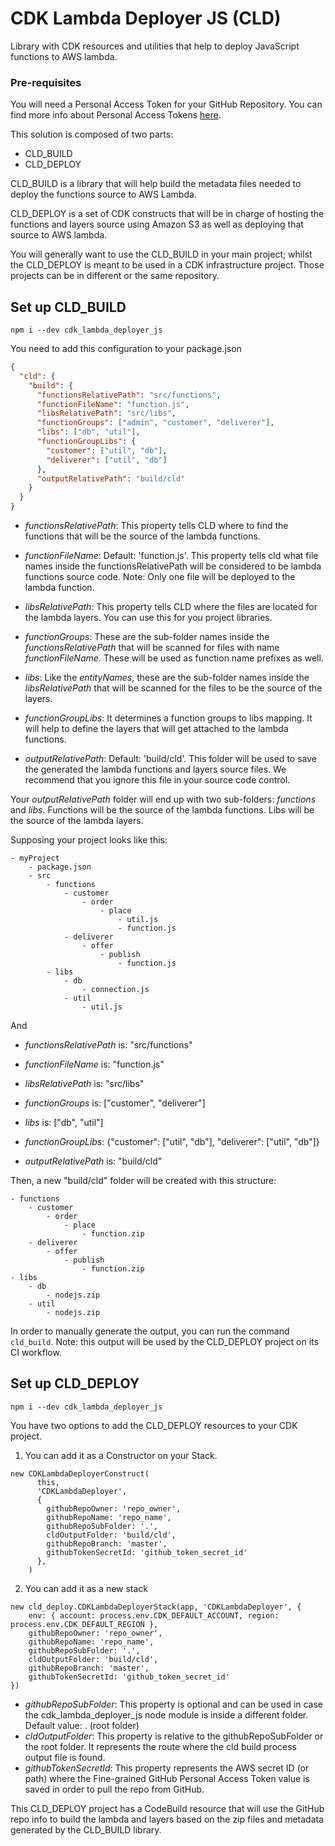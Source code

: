 # CDK Lambda Deployer JS (CLD)

Library with CDK resources and utilities that help to deploy JavaScript functions to AWS lambda.

### Pre-requisites
You will need a Personal Access Token for your GitHub Repository.
You can find more info about Personal Access Tokens [here](https://docs.github.com/en/authentication/keeping-your-account-and-data-secure/managing-your-personal-access-tokens).

This solution is composed of two parts:

- CLD_BUILD
- CLD_DEPLOY

CLD_BUILD is a library that will help build the metadata files needed to deploy the functions source to AWS Lambda.

CLD_DEPLOY is a set of CDK constructs that will be in charge of hosting the functions and layers source
using Amazon S3 as well as deploying that source to AWS lambda.

You will generally want to use the CLD_BUILD in your main project; whilst the CLD_DEPLOY is meant to be used in
a CDK infrastructure project. Those projects can be in different or the same repository.

## Set up CLD_BUILD

`npm i --dev cdk_lambda_deployer_js`

You need to add this configuration to your package.json

```json
{
  "cld": {
    "build": {
      "functionsRelativePath": "src/functions",
      "functionFileName": "function.js",
      "libsRelativePath": "src/libs",
      "functionGroups": ["admin", "customer", "deliverer"],
      "libs": ["db", "util"],
      "functionGroupLibs": {
        "customer": ["util", "db"],
        "deliverer": ["util", "db"]
      },
      "outputRelativePath": "build/cld"
    }
  }
}
```

- _functionsRelativePath_: This property tells CLD where to find the functions that will be the source of the lambda functions.

- _functionFileName_: Default: 'function.js'. This property tells cld what file names inside the functionsRelativePath will be considered to be lambda functions source code.
  Note: Only one file will be deployed to the lambda function.

- _libsRelativePath_: This property tells CLD where the files are located for the lambda layers. You can use this for you project libraries.

- _functionGroups_: These are the sub-folder names inside the _functionsRelativePath_ that will be scanned for files with name _functionFileName_.
  These will be used as function name prefixes as well.

- _libs_: Like the _entityNames_, these are the sub-folder names inside the _libsRelativePath_ that will be scanned for the files to be the source of the layers.

- _functionGroupLibs_: It determines a function groups to libs mapping. It will help to define the layers that will get attached to the lambda functions.

- _outputRelativePath_: Default: 'build/cld'. This folder will be used to save the generated the lambda functions and layers source files. We recommend that you ignore
  this file in your source code control.

Your _outputRelativePath_ folder will end up with two sub-folders: _functions_ and _libs_.
Functions will be the source of the lambda functions.
Libs will be the source of the lambda layers.

Supposing your project looks like this:

```text
- myProject
    - package.json
    - src
        - functions
            - customer
                - order
                    - place
                        - util.js
                        - function.js
            - deliverer
                - offer
                    - publish
                        - function.js
        - libs
            - db
                - connection.js
            - util
                - util.js
```

And

- _functionsRelativePath_ is: "src/functions"

- _functionFileName_ is: "function.js"

- _libsRelativePath_ is: "src/libs"

- _functionGroups_ is: ["customer", "deliverer"]

- _libs_ is: ["db", "util"]

- _functionGroupLibs_: {"customer": ["util", "db"], "deliverer": ["util", "db"]}

- _outputRelativePath_ is: "build/cld"

Then, a new "build/cld" folder will be created with this structure:

```text
- functions
    - customer
        - order
            - place
                - function.zip
    - deliverer
        - offer
            - publish
                - function.zip
- libs
    - db
        - nodejs.zip
    - util
        - nodejs.zip
```

In order to manually generate the output, you can run the command `cld_build`.
Note: this output will be used by the CLD_DEPLOY project on its CI workflow.

## Set up CLD_DEPLOY

`npm i --dev cdk_lambda_deployer_js`

You have two options to add the CLD_DEPLOY resources to your CDK project.

1. You can add it as a Constructor on your Stack.

```
new CDKLambdaDeployerConstruct(
      this,
      'CDKLambdaDeployer',
      {
        githubRepoOwner: 'repo_owner',
        githubRepoName: 'repo_name',
        githubRepoSubFolder: '.',
        cldOutputFolder: 'build/cld',
        githubRepoBranch: 'master',
        githubTokenSecretId: 'github_token_secret_id'
      },
    )
```

2. You can add it as a new stack

```
new cld_deploy.CDKLambdaDeployerStack(app, 'CDKLambdaDeployer', {
    env: { account: process.env.CDK_DEFAULT_ACCOUNT, region: process.env.CDK_DEFAULT_REGION },
    githubRepoOwner: 'repo_owner',
    githubRepoName: 'repo_name',
    githubRepoSubFolder: '.',
    cldOutputFolder: 'build/cld',
    githubRepoBranch: 'master',
    githubTokenSecretId: 'github_token_secret_id'
})
```

- _githubRepoSubFolder_: This property is optional and can be used in case the cdk_lambda_deployer_js node module is inside a different folder. Default value: . (root folder)
- _cldOutputFolder_: This property is relative to the githubRepoSubFolder or the root folder. It represents the route where the cld build process output file is found.
- _githubTokenSecretId_: This property represents the AWS secret ID (or path) where the Fine-grained GitHub Personal Access Token value is saved in order to pull the repo from GitHub.

This CLD_DEPLOY project has a CodeBuild resource that will use the GitHub repo info to build the lambda and layers
based on the zip files and metadata generated by the CLD_BUILD library.
